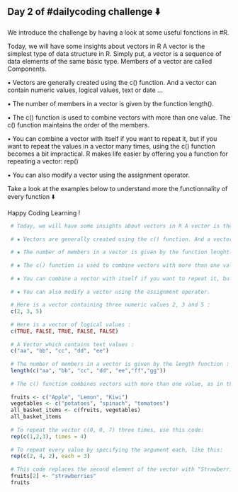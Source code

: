 ## Day 2 of #dailycoding challenge ⬇️

We introduce the challenge by having a look at some useful fonctions in #R.

Today, we will have some insights about vectors in R A vector is the simplest type of data structure in R. Simply put, a vector is a sequence of data elements of the same basic type. Members of a vector are called Components.

▪️ Vectors are generally created using the c() function. And a vector can contain numeric values, logical values, text or date ...

▪️ The number of members in a vector is given by the function length().

▪️ The c() function is used to combine vectors with more than one value. The c() function maintains the order of the members.

▪️ You can combine a vector with itself if you want to repeat it, but if you want to repeat the values in a vector many times, using the c() function becomes a bit impractical. R makes life easier by offering you a function for repeating a vector: rep()

▪️ You can also modify a vector using the assignment operator.

Take a look at the examples below to understand more the functionnality of every function ⬇️

Happy Coding Learning !

``` r
 # Today, we will have some insights about vectors in R A vector is the simplest type of data structure in R. Simply put, a vector is a sequence of data elements of the same basic type. Members of a vector are called Components.
 
 # ▪️ Vectors are generally created using the c() function. And a vector can contain numeric values, logical values, text or date ...
 
 # ▪️ The number of members in a vector is given by the function lenght().
 
 # ▪️ The c() function is used to combine vectors with more than one value. The c() function maintains the order of the members.
 
 # ▪️ You can combine a vector with itself if you want to repeat it, but if you want to repeat the values in a vector many times, using the c() function becomes a bit impractical. R makes life easier by offering you a function for repeating a vector: rep()
 
 # ▪️ You can also modify a vector using the assignment operator.
 
 # Here is a vector containing three numeric values 2, 3 and 5 :
 c(2, 3, 5) 
 
 # Here is a vector of logical values :
 c(TRUE, FALSE, TRUE, FALSE, FALSE)
 
 # A Vector which contains text values :
 c("aa", "bb", "cc", "dd", "ee")
 
 # The number of members in a vector is given by the length function :
 length(c("aa", "bb", "cc", "dd", "ee","ff","gg"))
 
 # The c() function combines vectors with more than one value, as in the following example:
 
 fruits <- c("Apple", "Lemon", "Kiwi")
 vegetables <- c("potatoes", "spinach", "tomatoes")
 all_basket_items <- c(fruits, vegetables)
 all_basket_items
 
 # To repeat the vector c(0, 0, 7) three times, use this code:
 rep(c(1,2,3), times = 4)
 
 # To repeat every value by specifying the argument each, like this:
 rep(c(2, 4, 2), each = 3)
 
 # This code replaces the second element of the vector with "Strawberries"
 fruits[2] <- "strawberries"
 fruits

```
